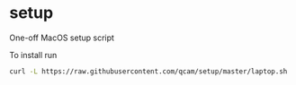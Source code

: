 setup
===

One-off MacOS setup script

To install run

```sh
curl -L https://raw.githubusercontent.com/qcam/setup/master/laptop.sh
```
